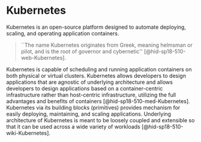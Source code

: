 Kubernetes
==========

Kubernetes is an open-source platform designed to automate deploying,
scaling, and operating application containers.

> ``The name Kubernetes originates from Greek, meaning helmsman or
> pilot, and is the root of governor and
> cybernetic'' [@hid-sp18-510-web-Kubernetes].

Kubernetes is capable of scheduling and running application containers
on both physical or virtual clusters. Kubernetes allows developers to
design applications that are agnostic of underlying architecture and
allows developers to design applications based on a container-centric
infrastructure rather than host-centric infrastructure, utilizing the
full advantages and benefits of
containers [@hid-sp18-510-med-Kubernetes]. Kubernetes via its building
blocks (primitives) provides mechanism for easily deploying,
maintaining, and scaling applications. Underlying architecture of
Kubernetes is meant to be loosely coupled and extensible so that it
can be used across a wide variety of
workloads [@hid-sp18-510-wiki-Kubernetes].
